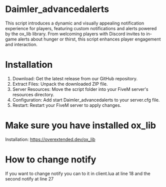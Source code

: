 # Daimler_advancedalerts
This script introduces a dynamic and visually appealing notification experience for players, featuring custom notifications and alerts powered by the ox_lib library. From welcoming players with Discord invites to in-game alerts about hunger or thirst, this script enhances player engagement and interaction.

# Installation
1. Download: Get the latest release from our GitHub repository.
2. Extract Files: Unpack the downloaded ZIP file.
3. Server Resources: Move the script folder into your FiveM server's resources directory.
4. Configuration: Add start Daimler_advancedalerts to your server.cfg file.
5. Restart: Restart your FiveM server to apply changes.

# Make sure you have installed ox_lib

Installation: https://overextended.dev/ox_lib

# How to change notify
If you want to change notify you can to it in client.lua at line 18 and the second notify at line 27
